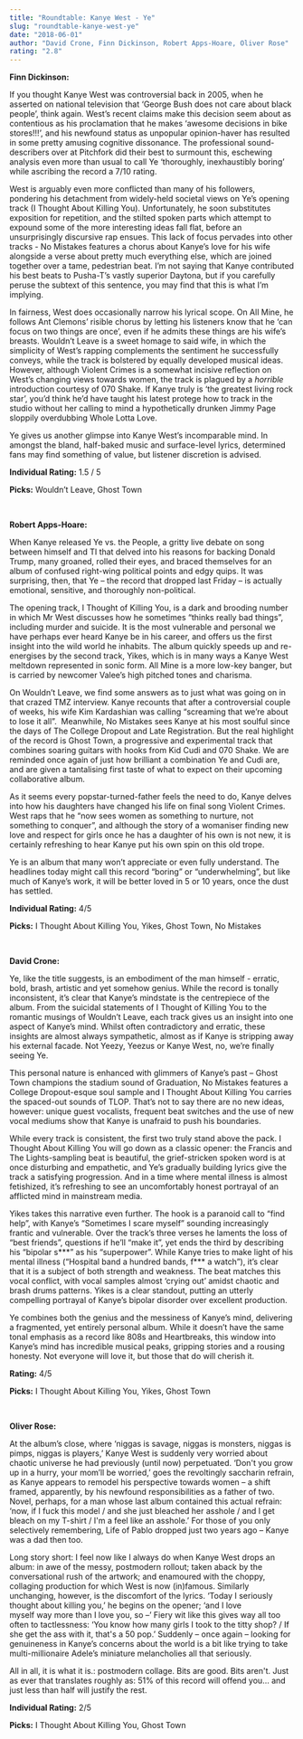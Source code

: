 ```yaml
---
title: "Roundtable: Kanye West - Ye"
slug: "roundtable-kanye-west-ye"
date: "2018-06-01"
author: "David Crone, Finn Dickinson, Robert Apps-Hoare, Oliver Rose"
rating: "2.8"
---
```


**Finn Dickinson:**

If you thought Kanye West was controversial back in 2005, when he asserted on national television that ‘George Bush does not care about black people’, think again. West’s recent claims make this decision seem about as contentious as his proclamation that he makes ‘awesome decisions in bike stores!!!’, and his newfound status as unpopular opinion-haver has resulted in some pretty amusing cognitive dissonance. The professional sound-describers over at Pitchfork did their best to surmount this, eschewing analysis even more than usual to call Ye ‘thoroughly, inexhaustibly boring’ while ascribing the record a 7/10 rating.

West is arguably even more conflicted than many of his followers, pondering his detachment from widely-held societal views on Ye’s opening track (I Thought About Killing You). Unfortunately, he soon substitutes exposition for repetition, and the stilted spoken parts which attempt to expound some of the more interesting ideas fall flat, before an unsurprisingly discursive rap ensues. This lack of focus pervades into other tracks - No Mistakes features a chorus about Kanye’s love for his wife alongside a verse about pretty much everything else, which are joined together over a tame, pedestrian beat. I’m not saying that Kanye contributed his best beats to Pusha-T’s vastly superior Daytona, but if you carefully peruse the subtext of this sentence, you may find that this is what I’m implying.

In fairness, West does occasionally narrow his lyrical scope. On All Mine, he follows Ant Clemons’ risible chorus by letting his listeners know that he ‘can focus on two things are once’, even if he admits these things are his wife’s breasts. Wouldn’t Leave is a sweet homage to said wife, in which the simplicity of West’s rapping complements the sentiment he successfully conveys, while the track is bolstered by equally developed musical ideas. However, although Violent Crimes is a somewhat incisive reflection on West’s changing views towards women, the track is plagued by a _horrible_ introduction courtesy of 070 Shake. If Kanye truly is ‘the greatest living rock star’, you’d think he’d have taught his latest protege how to track in the studio without her calling to mind a hypothetically drunken Jimmy Page sloppily overdubbing Whole Lotta Love.

Ye gives us another glimpse into Kanye West’s incomparable mind. In amongst the bland, half-baked music and surface-level lyrics, determined fans may find something of value, but listener discretion is advised.

**Individual Rating:** 1.5 / 5

**Picks:** Wouldn’t Leave, Ghost Town

 

**Robert Apps-Hoare:**

When Kanye released Ye vs. the People, a gritty live debate on song between himself and TI that delved into his reasons for backing Donald Trump, many groaned, rolled their eyes, and braced themselves for an album of confused right-wing political points and edgy quips. It was surprising, then, that Ye – the record that dropped last Friday – is actually emotional, sensitive, and thoroughly non-political.

The opening track, I Thought of Killing You, is a dark and brooding number in which Mr West discusses how he sometimes “thinks really bad things”, including murder and suicide. It is the most vulnerable and personal we have perhaps ever heard Kanye be in his career, and offers us the first insight into the wild world he inhabits. The album quickly speeds up and re-energises by the second track, Yikes, which is in many ways a Kanye West meltdown represented in sonic form. All Mine is a more low-key banger, but is carried by newcomer Valee’s high pitched tones and charisma.

On Wouldn’t Leave, we find some answers as to just what was going on in that crazed TMZ interview. Kanye recounts that after a controversial couple of weeks, his wife Kim Kardashian was calling “screaming that we’re about to lose it all”.  Meanwhile, No Mistakes sees Kanye at his most soulful since the days of The College Dropout and Late Registration. But the real highlight of the record is Ghost Town, a progressive and experimental track that combines soaring guitars with hooks from Kid Cudi and 070 Shake. We are reminded once again of just how brilliant a combination Ye and Cudi are, and are given a tantalising first taste of what to expect on their upcoming collaborative album.

As it seems every popstar-turned-father feels the need to do, Kanye delves into how his daughters have changed his life on final song Violent Crimes. West raps that he “now sees women as something to nurture, not something to conquer”, and although the story of a womaniser finding new love and respect for girls once he has a daughter of his own is not new, it is certainly refreshing to hear Kanye put his own spin on this old trope.

Ye is an album that many won’t appreciate or even fully understand. The headlines today might call this record “boring” or “underwhelming”, but like much of Kanye’s work, it will be better loved in 5 or 10 years, once the dust has settled.

**Individual Rating:** 4/5

**Picks:** I Thought About Killing You, Yikes, Ghost Town, No Mistakes

 

**David Crone:**

Ye, like the title suggests, is an embodiment of the man himself - erratic, bold, brash, artistic and yet somehow genius. While the record is tonally inconsistent, it’s clear that Kanye’s mindstate is the centrepiece of the album. From the suicidal statements of I Thought of Killing You to the romantic musings of Wouldn’t Leave, each track gives us an insight into one aspect of Kanye’s mind. Whilst often contradictory and erratic, these insights are almost always sympathetic, almost as if Kanye is stripping away his external facade. Not Yeezy, Yeezus or Kanye West, no, we’re finally seeing Ye.

This personal nature is enhanced with glimmers of Kanye’s past – Ghost Town champions the stadium sound of Graduation, No Mistakes features a College Dropout-esque soul sample and I Thought About Killing You carries the spaced-out sounds of TLOP. That’s not to say there are no new ideas, however: unique guest vocalists, frequent beat switches and the use of new vocal mediums show that Kanye is unafraid to push his boundaries.

While every track is consistent, the first two truly stand above the pack. I Thought About Killing You will go down as a classic opener: the Francis and The Lights-sampling beat is beautiful, the grief-stricken spoken word is at once disturbing and empathetic, and Ye’s gradually building lyrics give the track a satisfying progression. And in a time where mental illness is almost fetishized, it’s refreshing to see an uncomfortably honest portrayal of an afflicted mind in mainstream media.

Yikes takes this narrative even further. The hook is a paranoid call to “find help”, with Kanye’s “Sometimes I scare myself” sounding increasingly frantic and vulnerable. Over the track’s three verses he laments the loss of “best friends”, questions if he’ll “make it”, yet ends the third by describing his “bipolar s\*\*\*” as his “superpower”. While Kanye tries to make light of his mental illness (“Hospital band a hundred bands, f\*\*\* a watch”), it’s clear that it is a subject of both strength and weakness. The beat matches this vocal conflict, with vocal samples almost ‘crying out’ amidst chaotic and brash drums patterns. Yikes is a clear standout, putting an utterly compelling portrayal of Kanye’s bipolar disorder over excellent production.

Ye combines both the genius and the messiness of Kanye’s mind, delivering a fragmented, yet entirely personal album. While it doesn’t have the same tonal emphasis as a record like 808s and Heartbreaks, this window into Kanye’s mind has incredible musical peaks, gripping stories and a rousing honesty. Not everyone will love it, but those that do will cherish it.

**Rating:** 4/5

**Picks:** I Thought About Killing You, Yikes, Ghost Town

 

**Oliver Rose:**

At the album’s close, where ‘niggas is savage, niggas is monsters, niggas is pimps, niggas is players,’ Kanye West is suddenly very worried about chaotic universe he had previously (until now) perpetuated. ‘Don't you grow up in a hurry, your mom’ll be worried,’ goes the revoltingly saccharin refrain, as Kanye appears to remodel his perspective towards women – a shift framed, apparently, by his newfound responsibilities as a father of two. Novel, perhaps, for a man whose last album contained this actual refrain: ‘now, if I fuck this model / and she just bleached her asshole / and I get bleach on my T-shirt / I'm a feel like an asshole.’ For those of you only selectively remembering, Life of Pablo dropped just two years ago – Kanye was a dad then too.

Long story short: I feel now like I always do when Kanye West drops an album: in awe of the messy, postmodern rollout; taken aback by the conversational rush of the artwork; and enamoured with the choppy, collaging production for which West is now (in)famous. Similarly unchanging, however, is the discomfort of the lyrics. ‘Today I seriously thought about killing you,’ he begins on the opener; ‘and I love myself way more than I love you, so –’ Fiery wit like this gives way all too often to tactlessness: ‘You know how many girls I took to the titty shop? / If she get the ass with it, that's a 50 pop.’ Suddenly – once again – looking for genuineness in Kanye’s concerns about the world is a bit like trying to take multi-millionaire Adele’s miniature melancholies all that seriously.

All in all, it is what it is.: postmodern collage. Bits are good. Bits aren't. Just as ever that translates roughly as: 51% of this record will offend you… and just less than half will justify the rest.

**Individual Rating:** 2/5

**Picks:** I Thought About Killing You, Ghost Town
